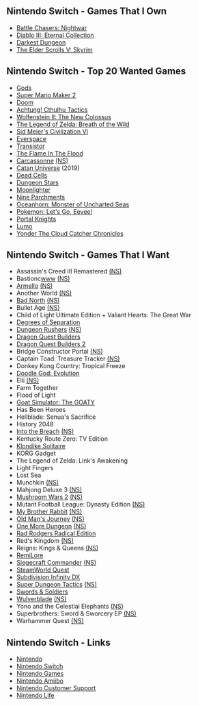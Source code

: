 ## Nintendo Switch - Games That I Own

- [Battle Chasers: Nightwar](https://www.battlechasers.com)
- [Diablo III: Eternal Collection](https://us.diablo3.com/en/switch)
- [Darkest Dungeon](https://www.darkestdungeon.com)
- [The Elder Scrolls V: Skyrim](https://elderscrolls.bethesda.net/en/skyrim)

## Nintendo Switch - Top 20 Wanted Games

- [Gods](https://www.robotriotgames.com/gods_remastered.html)
- [Super Mario Maker 2](https://www.nintendo.com/games/detail/super-mario-maker-2-switch)
- [Doom](https://www.nintendo.com/games/detail/doom-switch)
- [Achtung! Cthulhu Tactics](https://www.nintendo.com/games/detail/achtung-cthulu-tactics-switch)
- [Wolfenstein II: The New Colossus](https://www.nintendo.com/games/detail/wolfenstein-ii-the-new-colossus-switch)
- [The Legend of Zelda: Breath of the Wild](https://www.nintendo.com/games/detail/the-legend-of-zelda-breath-of-the-wild-switch)
- [Sid Meier's Civilization VI](https://www.nintendo.com/games/detail/sid-meiers-civilization-vi-switch)
- [Everspace](https://www.nintendo.com/games/detail/everspace-stellar-edition-switch)
- [Transistor](https://www.nintendo.com/games/detail/transistor-switch)
- [The Flame In The Flood](https://www.nintendo.com/games/detail/the-flame-in-the-flood-complete-edition-switch)
- [Carcassonne](http://www.asmodee-digital.com/en/carcassonne/) [(NS)](https://www.nintendo.com/games/detail/carcassonne-switch)
- [Catan Universe](https://www.nintendo.com/games/detail/catan-universe-switch) (2019)
- [Dead Cells](https://www.nintendo.com/games/detail/dead-cells-switch)
- [Dungeon Stars](https://www.nintendo.com/games/detail/dungeon-stars-switch)
- [Moonlighter](http://moonlighterthegame.com/)
- [Nine Parchments](https://www.nintendo.com/games/detail/nine-parchments-switch)
- [Oceanhorn: Monster of Uncharted Seas](https://www.nintendo.com/games/detail/oceanhorn-monster-of-uncharted-seas-switch)
- [Pokemon: Let's Go, Eevee!](https://www.nintendo.com/games/detail/pokemon-lets-go-eevee-switch)
- [Portal Knights](https://www.nintendo.com/games/detail/portal-knights-switch)
- [Lumo](https://www.nintendo.com/games/detail/lumo-switch)
- [Yonder The Cloud Catcher Chronicles](https://www.nintendo.com/games/detail/yonder-the-cloud-catcher-chronicles-switch)

## Nintendo Switch - Games That I Want

- Assassin's Creed III Remastered [(NS)](https://www.nintendo.com/games/detail/assassins-creed-3-remastered-switch)
- Bastionc[www](https://www.supergiantgames.com/games/bastion/) [(NS)](https://www.nintendo.com/games/detail/bastion-switch)
- [Armello](https://armello.com) [(NS)](https://www.nintendo.com/games/detail/armello-switch)
- Another World [(NS)](https://www.nintendo.com/games/detail/another-world-switch)
- [Bad North](https://www.badnorth.com) [(NS)](https://www.nintendo.com/games/detail/bad-north-switch)
- Bullet Age [(NS)](https://www.nintendo.com/games/detail/bullet-age-switch)
- Child of Light Ultimate Edition + Valiant Hearts: The Great War
- [Degrees of Separation](https://www.nintendo.com/games/detail/degrees-of-separation-switch)
- [Dungeon Rushers](http://dungeon-rushers.com/en/index-en/) [(NS)](https://www.nintendo.com/games/detail/dungeon-rushers-switch)
- [Dragon Quest Builders](https://dragonquest.square-enix-games.com/builders/us/)
- [Dragon Quest Builders 2](https://www.nintendo.com/games/detail/dragon-quest-builders-2-switch)
- Bridge Constructor Portal [(NS)](https://www.nintendo.com/games/detail/bridge-constructor-portal-switch)
- Captain Toad: Treasure Tracker [(NS)](https://www.nintendo.com/games/detail/captain-toad-treasure-tracker-switch)
- Donkey Kong Country: Tropical Freeze
- [Doodle God: Evolution](https://www.nintendo.com/games/detail/doodle-god-evolution-switch)
- Elli [(NS)](https://www.nintendo.com/games/detail/elli-switch)
- Farm Together
- Flood of Light
- [Goat Simulator: The GOATY](https://www.nintendo.com/games/detail/goat-simulator-the-goaty-switch)
- Has Been Heroes
- Hellblade: Senua's Sacrifice
- History 2048
- [Into the Breach](https://subsetgames.com/itb.html) [(NS)](https://www.nintendo.com/games/detail/into-the-breach-switch)
- Kentucky Route Zero: TV Edition
- [Klondike Solitaire](https://www.nintendo.com/games/detail/klondike-solitaire-switch)
- KORG Gadget
- The Legend of Zelda: Link's Awakening
- Light Fingers
- Lost Sea
- Munchkin [(NS)](https://www.nintendo.com/games/detail/munchkin-switch)
- Mahjong Deluxe 3 [(NS)](https://www.nintendo.com/games/detail/mahjong-deluxe-3-switch)
- [Mushroom Wars 2](https://mushroomwars2.com) [(NS)](https://www.nintendo.com/games/detail/mushroom-wars-2-switch)
- Mutant Football League: Dynasty Edition [(NS)](https://www.nintendo.com/games/detail/mutant-football-league-dynasty-edition-switch)
- [My Brother Rabbit](https://mybrotherrabbit.com) [(NS)](https://www.nintendo.com/games/detail/my-brother-rabbit-switch)
- [Old Man's Journey](http://oldmansjourney.com) [(NS)](https://www.nintendo.com/games/detail/old-mans-journey-switch)
- [One More Dungeon](http://statelysnail.com/onemoredungeon) [(NS)](https://www.nintendo.com/games/detail/one-more-dungeon-switch)
- [Rad Rodgers Radical Edition](https://www.nintendo.com/games/detail/rad-rodgers-radical-edition-switch)
- Red's Kingdom [(NS)](https://www.nintendo.com/games/detail/reds-kingdom-switch)
- Reigns: Kings & Queens [(NS)](https://www.nintendo.com/games/detail/reigns-kings-and-queens-switch)
- [RemiLore](https://www.nintendo.com/games/detail/remilore-switch)
- [Siegecraft Commander](http://siegecraftcommander.com) [(NS)](https://www.nintendo.com/games/detail/siegecraft-commander-switch)
- [SteamWorld Quest](https://www.nintendo.com/games/detail/steamworld-quest-switch)
- [Subdivision Infinity DX](https://www.blowfishstudios.com/game/si-dx) 
- [Super Dungeon Tactics](https://www.superdungeontactics.com) [(NS)](https://www.nintendo.com/games/detail/super-dungeon-tactics-switch)
- [Swords & Soldiers](https://www.nintendo.com/games/detail/swords-and-soldiers-switch)
- [Wulverblade](http://wulverblade.com) [(NS)](https://www.nintendo.com/games/detail/wulverblade-switch)
- Yono and the Celestial Elephants [(NS)](https://www.nintendo.com/games/detail/yono-and-the-celestial-elephants-switch)
- Superbrothers: Sword & Sworcery EP [(NS)](https://www.nintendo.com/games/detail/superbrothers-sword-and-sworcery-ep-switch)
- Warhammer Quest [(NS)](https://www.nintendo.com/games/detail/warhammer-quest-switch)

## Nintendo Switch - Links

- [Nintendo](https://www.nintendo.com/)
- [Nintendo Switch](https://www.nintendo.com/switch/)
- [Nintendo Games](https://www.nintendo.com/games/)
- [Nintendo Amiibo](https://www.nintendo.com/amiibo/)
- [Nintendo Customer Support](https://www.nintendo.com/consumer/index.jsp)
- [Nintendo Life](http://www.nintendolife.com/nintendo-switch)


